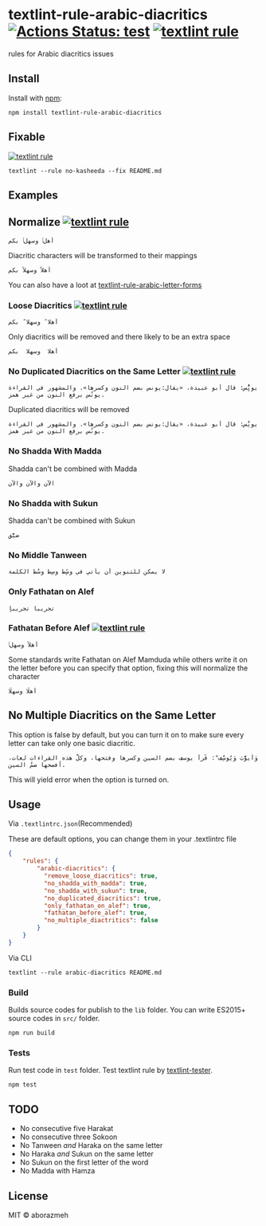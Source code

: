 # textlint-rule-arabic-diacritics [![Actions Status: test](https://github.com/aborazmeh/textlint-rule-arabic-diacritics/workflows/test/badge.svg)](https://github.com/aborazmeh/textlint-rule-arabic-diacritics/actions?query=workflow%3A"test") [![textlint rule](https://img.shields.io/badge/textlint-fixable-green.svg?style=social)](https://textlint.github.io/)

rules for Arabic diacritics issues

## Install

Install with [npm](https://www.npmjs.com/):

    npm install textlint-rule-arabic-diacritics

## Fixable

[![textlint rule](https://img.shields.io/badge/textlint-fixable-green.svg?style=social)](https://textlint.github.io/) 

```
textlint --rule no-kasheeda --fix README.md
```

## Examples

## Normalize [![textlint rule](https://img.shields.io/badge/textlint-fixable-green.svg)](https://textlint.github.io/)

    أهلﴼ وسهلﴼ بكم

Diacritic characters will be transformed to their mappings

    أهلاً وسهلاً بكم

You can also have a loot at [textlint-rule-arabic-letter-forms](https://github.com/aborazmeh/textlint-rule-arabic-letter-forms)

### Loose Diacritics [![textlint rule](https://img.shields.io/badge/textlint-fixable-green.svg)](https://textlint.github.io/)


    أهلا ً وسهلا ً بكم

Only diacritics will be removed and there likely to be an extra space

    أهلا  وسهلا  بكم

### No Duplicated Diacritics on the Same Letter [![textlint rule](https://img.shields.io/badge/textlint-fixable-green.svg)](https://textlint.github.io/)

    يونََُُِِس: قال أبو عبيدة، «يقال:يونس بضم النون وكسرها». والمشهور في القراءة يونُس برفع النون من غير همز.

Duplicated diacritics will be removed

    يونَُِس: قال أبو عبيدة، «يقال:يونس بضم النون وكسرها». والمشهور في القراءة يونُس برفع النون من غير همز.

### No Shadda With Madda

Shadda can't be combined with Madda

    الآّن والآّن والآّن

### No Shadda with Sukun

Shadda can't be combined with Sukun

    ضيّْق

### No Middle Tanween

    لا يمكن للتنوين أن يأتي في وسًٍط وسٍط وسٌط الكلمة

### Only Fathatan on Alef

    تجريباٌ تجريباٍ

### Fathatan Before Alef [![textlint rule](https://img.shields.io/badge/textlint-fixable-green.svg)](https://textlint.github.io/)

    أهلاً وسهلﴼ

Some standards write Fathatan on Alef Mamduda while others write it on the letter before
you can specify that option, fixing this will normalize the character

    أهلًا وسهلًا

## No Multiple Diacritics on the Same Letter

This option is false by default, but you can turn it on to make sure every letter can take only one basic diacritic.

    وَأَيوُّبَ وَيُوسَُِف": قُرأ يوسف بضم السين وكسرها وفتحها، وكلُّ هذه القراءات لغات، أفصحها ضمٌ السين.

This will yield error when the option is turned on.

## Usage

Via `.textlintrc.json`(Recommended)

These are default options, you can change them in your .textlintrc file

```json
{
    "rules": {
        "arabic-diacritics": {
          "remove_loose_diacritics": true,
          "no_shadda_with_madda": true,
          "no_shadda_with_sukun": true,
          "no_duplicated_diacritics": true,
          "only_fathatan_on_alef": true,
          "fathatan_before_alef": true,
          "no_multiple_diactritics": false
        }
    }
}
```

Via CLI

```
textlint --rule arabic-diacritics README.md
```

### Build

Builds source codes for publish to the `lib` folder.
You can write ES2015+ source codes in `src/` folder.

    npm run build

### Tests

Run test code in `test` folder.
Test textlint rule by [textlint-tester](https://github.com/textlint/textlint-tester).

    npm test

## TODO

- No consecutive five Harakat 
- No consecutive three Sokoon
- No Tanween *and* Haraka on the same letter
- No Haraka *and* Sukun on the same letter
- No Sukun on the first letter of the word
- No Madda with Hamza

## License

MIT © aborazmeh
